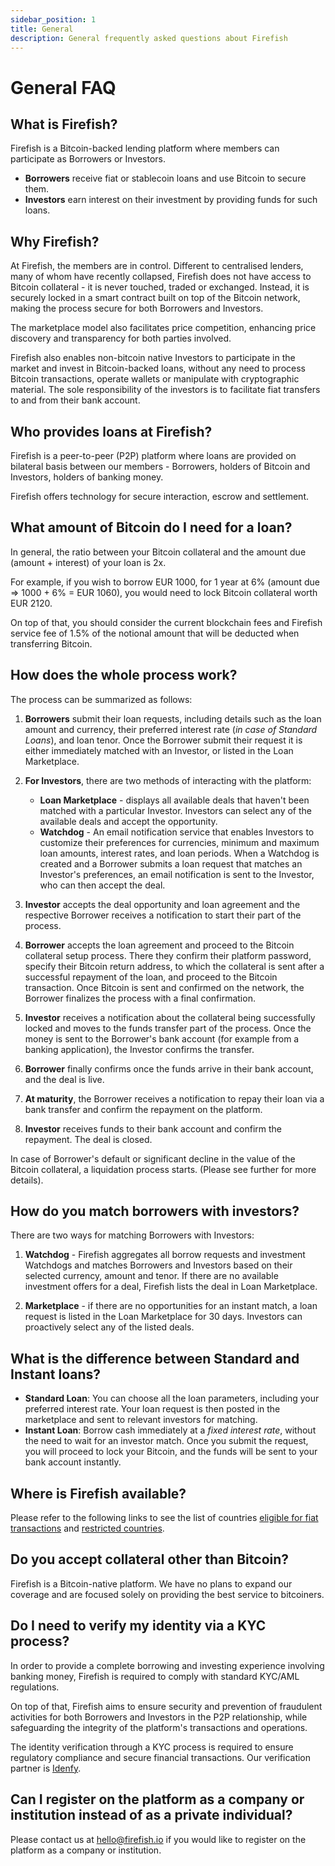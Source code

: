 ```yaml
---
sidebar_position: 1
title: General
description: General frequently asked questions about Firefish
---
```


# General FAQ

## What is Firefish?

Firefish is a Bitcoin-backed lending platform where members can participate as Borrowers or Investors.

- **Borrowers** receive fiat or stablecoin loans and use Bitcoin to secure them.
- **Investors** earn interest on their investment by providing funds for such loans.

## Why Firefish?

At Firefish, the members are in control. Different to centralised lenders, many of whom have recently collapsed, Firefish does not have access to Bitcoin collateral - it is never touched, traded or exchanged. Instead, it is securely locked in a smart contract built on top of the Bitcoin network, making the process secure for both Borrowers and Investors.

The marketplace model also facilitates price competition, enhancing price discovery and transparency for both parties involved.

Firefish also enables non-bitcoin native Investors to participate in the market and invest in Bitcoin-backed loans, without any need to process Bitcoin transactions, operate wallets or manipulate with cryptographic material. The sole responsibility of the investors is to facilitate fiat transfers to and from their bank account.

## Who provides loans at Firefish?

Firefish is a peer-to-peer (P2P) platform where loans are provided on bilateral basis between our members - Borrowers, holders of Bitcoin and Investors, holders of banking money.

Firefish offers technology for secure interaction, escrow and settlement.

## What amount of Bitcoin do I need for a loan?

In general, the ratio between your Bitcoin collateral and the amount due (amount + interest) of your loan is 2x.

For example, if you wish to borrow EUR 1000, for 1 year at 6% (amount due ⇒ 1000 + 6% = EUR 1060), you would need to lock Bitcoin collateral worth EUR 2120.

On top of that, you should consider the current blockchain fees and Firefish service fee of 1.5% of the notional amount that will be deducted when transferring Bitcoin.

## How does the whole process work?

The process can be summarized as follows:

1. **Borrowers** submit their loan requests, including details such as the loan amount and currency, their preferred interest rate (*in case of Standard Loans*), and loan tenor. Once the Borrower submit their request it is either immediately matched with an Investor, or listed in the Loan Marketplace.

2. **For Investors**, there are two methods of interacting with the platform:
   - **Loan Marketplace** - displays all available deals that haven't been matched with a particular Investor. Investors can select any of the available deals and accept the opportunity.
   - **Watchdog** - An email notification service that enables Investors to customize their preferences for currencies, minimum and maximum loan amounts, interest rates, and loan periods. When a Watchdog is created and a Borrower submits a loan request that matches an Investor's preferences, an email notification is sent to the Investor, who can then accept the deal.

3. **Investor** accepts the deal opportunity and loan agreement and the respective Borrower receives a notification to start their part of the process.

4. **Borrower** accepts the loan agreement and proceed to the Bitcoin collateral setup process. There they confirm their platform password, specify their Bitcoin return address, to which the collateral is sent after a successful repayment of the loan, and proceed to the Bitcoin transaction. Once Bitcoin is sent and confirmed on the network, the Borrower finalizes the process with a final confirmation.

5. **Investor** receives a notification about the collateral being successfully locked and moves to the funds transfer part of the process. Once the money is sent to the Borrower's bank account (for example from a banking application), the Investor confirms the transfer.

6. **Borrower** finally confirms once the funds arrive in their bank account, and the deal is live.

7. **At maturity**, the Borrower receives a notification to repay their loan via a bank transfer and confirm the repayment on the platform.

8. **Investor** receives funds to their bank account and confirm the repayment. The deal is closed.

In case of Borrower's default or significant decline in the value of the Bitcoin collateral, a liquidation process starts. (Please see further for more details).

## How do you match borrowers with investors?

There are two ways for matching Borrowers with Investors:

1. **Watchdog** - Firefish aggregates all borrow requests and investment Watchdogs and matches Borrowers and Investors based on their selected currency, amount and tenor. If there are no available investment offers for a deal, Firefish lists the deal in Loan Marketplace.

2. **Marketplace** - if there are no opportunities for an instant match, a loan request is listed in the Loan Marketplace for 30 days. Investors can proactively select any of the listed deals.

## What is the difference between Standard and Instant loans?

- **Standard Loan**: You can choose all the loan parameters, including your preferred interest rate. Your loan request is then posted in the marketplace and sent to relevant investors for matching.
- **Instant Loan**: Borrow cash immediately at a *fixed interest rate*, without the need to wait for an investor match. Once you submit the request, you will proceed to lock your Bitcoin, and the funds will be sent to your bank account instantly.

## Where is Firefish available?

Please refer to the following links to see the list of countries [eligible for fiat transactions](/docs/legal/fiat-supported-countries) and [restricted countries](/docs/legal/ineligible-countries).

## Do you accept collateral other than Bitcoin?

Firefish is a Bitcoin-native platform. We have no plans to expand our coverage and are focused solely on providing the best service to bitcoiners.

## Do I need to verify my identity via a KYC process?

In order to provide a complete borrowing and investing experience involving banking money, Firefish is required to comply with standard KYC/AML regulations.

On top of that, Firefish aims to ensure security and prevention of fraudulent activities for both Borrowers and Investors in the P2P relationship, while safeguarding the integrity of the platform's transactions and operations.

The identity verification through a KYC process is required to ensure regulatory compliance and secure financial transactions. Our verification partner is [Idenfy](https://idenfy.com).

## Can I register on the platform as a company or institution instead of as a private individual?

Please contact us at [hello@firefish.io](mailto:hello@firefish.io) if you would like to register on the platform as a company or institution.